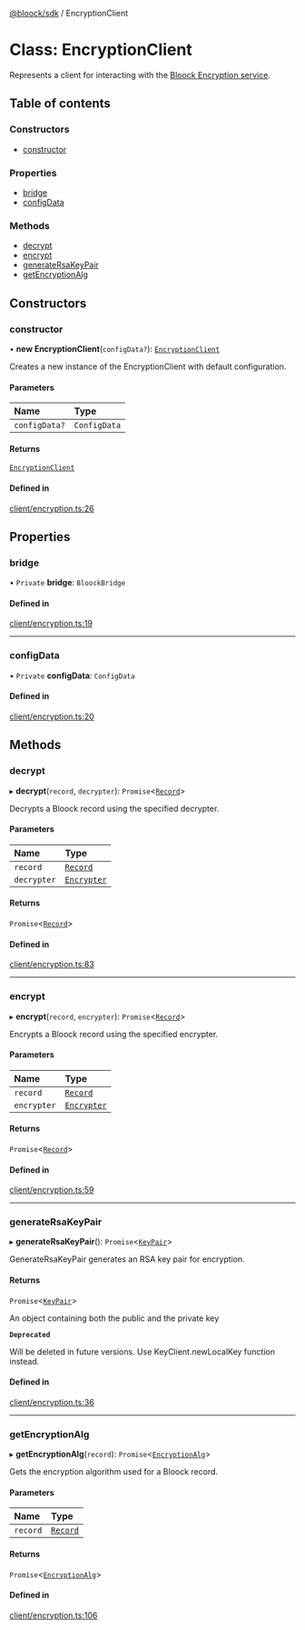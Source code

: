 [@bloock/sdk](../index.md) / EncryptionClient

# Class: EncryptionClient

Represents a client for interacting with the [Bloock Encryption service](https://dashboard.bloock.com/login).

## Table of contents

### Constructors

- [constructor](EncryptionClient.md#constructor)

### Properties

- [bridge](EncryptionClient.md#bridge)
- [configData](EncryptionClient.md#configdata)

### Methods

- [decrypt](EncryptionClient.md#decrypt)
- [encrypt](EncryptionClient.md#encrypt)
- [generateRsaKeyPair](EncryptionClient.md#generatersakeypair)
- [getEncryptionAlg](EncryptionClient.md#getencryptionalg)

## Constructors

### constructor

• **new EncryptionClient**(`configData?`): [`EncryptionClient`](EncryptionClient.md)

Creates a new instance of the EncryptionClient with default configuration.

#### Parameters

| Name | Type |
| :------ | :------ |
| `configData?` | `ConfigData` |

#### Returns

[`EncryptionClient`](EncryptionClient.md)

#### Defined in

[client/encryption.ts:26](https://github.com/bloock/bloock-sdk/blob/d82279b/languages/js/src/client/encryption.ts#L26)

## Properties

### bridge

• `Private` **bridge**: `BloockBridge`

#### Defined in

[client/encryption.ts:19](https://github.com/bloock/bloock-sdk/blob/d82279b/languages/js/src/client/encryption.ts#L19)

___

### configData

• `Private` **configData**: `ConfigData`

#### Defined in

[client/encryption.ts:20](https://github.com/bloock/bloock-sdk/blob/d82279b/languages/js/src/client/encryption.ts#L20)

## Methods

### decrypt

▸ **decrypt**(`record`, `decrypter`): `Promise`\<[`Record`](Record.md)\>

Decrypts a Bloock record using the specified decrypter.

#### Parameters

| Name | Type |
| :------ | :------ |
| `record` | [`Record`](Record.md) |
| `decrypter` | [`Encrypter`](Encrypter.md) |

#### Returns

`Promise`\<[`Record`](Record.md)\>

#### Defined in

[client/encryption.ts:83](https://github.com/bloock/bloock-sdk/blob/d82279b/languages/js/src/client/encryption.ts#L83)

___

### encrypt

▸ **encrypt**(`record`, `encrypter`): `Promise`\<[`Record`](Record.md)\>

Encrypts a Bloock record using the specified encrypter.

#### Parameters

| Name | Type |
| :------ | :------ |
| `record` | [`Record`](Record.md) |
| `encrypter` | [`Encrypter`](Encrypter.md) |

#### Returns

`Promise`\<[`Record`](Record.md)\>

#### Defined in

[client/encryption.ts:59](https://github.com/bloock/bloock-sdk/blob/d82279b/languages/js/src/client/encryption.ts#L59)

___

### generateRsaKeyPair

▸ **generateRsaKeyPair**(): `Promise`\<[`KeyPair`](KeyPair.md)\>

GenerateRsaKeyPair generates an RSA key pair for encryption.

#### Returns

`Promise`\<[`KeyPair`](KeyPair.md)\>

An object containing both the public and the private key

**`Deprecated`**

Will be deleted in future versions. Use KeyClient.newLocalKey function instead.

#### Defined in

[client/encryption.ts:36](https://github.com/bloock/bloock-sdk/blob/d82279b/languages/js/src/client/encryption.ts#L36)

___

### getEncryptionAlg

▸ **getEncryptionAlg**(`record`): `Promise`\<[`EncryptionAlg`](../enums/EncryptionAlg-1.md)\>

Gets the encryption algorithm used for a Bloock record.

#### Parameters

| Name | Type |
| :------ | :------ |
| `record` | [`Record`](Record.md) |

#### Returns

`Promise`\<[`EncryptionAlg`](../enums/EncryptionAlg-1.md)\>

#### Defined in

[client/encryption.ts:106](https://github.com/bloock/bloock-sdk/blob/d82279b/languages/js/src/client/encryption.ts#L106)

